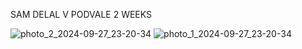 SAM DELAL V PODVALE 2 WEEKS

![photo_2_2024-09-27_23-20-34](https://github.com/user-attachments/assets/85fa1460-eb75-472d-aa7b-e67dc50e4290)
![photo_1_2024-09-27_23-20-34](https://github.com/user-attachments/assets/2fe1320d-43fc-4d81-a396-181b3d321719)
